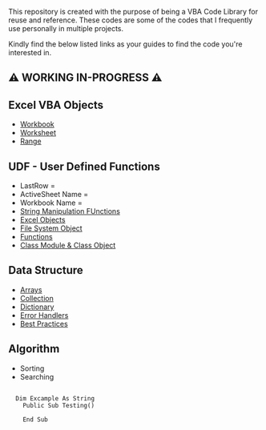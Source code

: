 This repository is created with the purpose of being a VBA Code Library for reuse and reference. 
These codes are some of the codes that I frequently use personally in multiple projects. 

Kindly find the below listed links as your guides to find the code you're interested in. 

## ⚠ WORKING IN-PROGRESS ⚠

## Excel VBA Objects
- [Workbook]()
- [Worksheet]()
- [Range]()

## UDF - User Defined Functions
- LastRow = 
- ActiveSheet Name = 
- Workbook Name = 
- [String Manipulation FUnctions]()
- [Excel Objects](https://github.com/amirmirmirdan/Excel-VBA/edit/main/README.md#excel-application)
- [File System Object]()
- [Functions]()
- [Class Module & Class Object]()


## Data Structure
- [Arrays]()
- [Collection]()
- [Dictionary]()
- [Error Handlers]()
- [Best Practices](Best_Practices.md)


## Algorithm 
- Sorting
- Searching


```vba

  Dim Excample As String
    Public Sub Testing()

    End Sub

```
